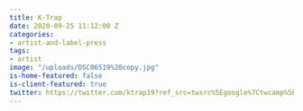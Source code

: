 ```yaml
---
title: K-Trap
date: 2020-09-25 11:12:00 Z
categories:
- artist-and-label-press
tags:
- artist
image: "/uploads/DSC06519%20copy.jpg"
is-home-featured: false
is-client-featured: true
twitter: https://twitter.com/ktrap19?ref_src=twsrc%5Egoogle%7Ctwcamp%5Eserp%7Ctwgr%5Eauthor
---
```


